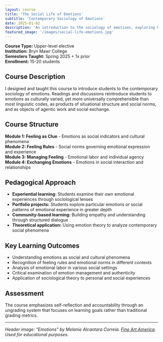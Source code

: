 ```yaml
---
layout: course
title: 'The Social Life of Emotions'
subtitle: 'Contemporary Sociology of Emotions'
date: 2025-01-02
description: 'An introduction to the sociology of emotions, exploring how feelings are culturally constructed, socially patterned, and individually experienced.'
featured_image: '/images/social-life-emotions.jpg'
---
```


**Course Type:** Upper-level elective  
**Institution:** Bryn Mawr College  
**Semesters Taught:** Spring 2025 + 1x prior  
**Enrollment:** 15-20 students

## Course Description

I designed and taught this course to introduce students to the contemporary sociology of emotions. Readings and discussions reintroduce students to emotions as culturally varied, yet more universally comprehensible than most linguistic codes, as products of situational structure and social norms, and as objects of agentic work and social exchange.

## Course Structure

**Module 1: Feeling as Clue** - Emotions as social indicators and cultural phenomena  
**Module 2: Feeling Rules** - Social norms governing emotional expression and experience  
**Module 3: Managing Feeling** - Emotional labor and individual agency  
**Module 4: Exchanging Emotions** - Emotions in social interaction and relationships  

## Pedagogical Approach

- **Experiential learning:** Students examine their own emotional experiences through sociological lenses
- **Portfolio projects:** Students explore particular emotions or social patterns of emotional experience in greater depth
- **Community-based learning:** Building empathy and understanding through structured dialogue
- **Theoretical application:** Using emotion theory to analyze contemporary social phenomena

## Key Learning Outcomes

- Understanding emotions as social and cultural phenomena
- Recognition of feeling rules and emotional norms in different contexts
- Analysis of emotional labor in various social settings
- Critical examination of emotion management and authenticity
- Application of sociological theory to personal and social experiences

## Assessment

The course emphasizes self-reflection and accountability through an ungrading system that focuses on learning goals rather than traditional grading metrics.

---

*Header image: "Emotions" by Melanie Alcantara Correia. [Fine Art America](https://fineartamerica.com). Used for educational purposes.*